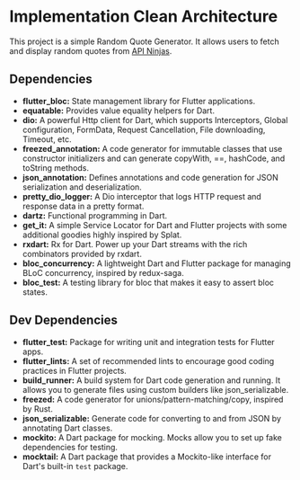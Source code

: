 # Implementation Clean Architecture

This project is a simple Random Quote Generator. It allows users to fetch and display random quotes from [API Ninjas](https://api-ninjas.com/api).

## Dependencies

- **flutter_bloc:** State management library for Flutter applications.
- **equatable:** Provides value equality helpers for Dart.
- **dio:** A powerful Http client for Dart, which supports Interceptors, Global configuration, FormData, Request Cancellation, File downloading, Timeout, etc.
- **freezed_annotation:** A code generator for immutable classes that use constructor initializers and can generate copyWith, ==, hashCode, and toString methods.
- **json_annotation:** Defines annotations and code generation for JSON serialization and deserialization.
- **pretty_dio_logger:** A Dio interceptor that logs HTTP request and response data in a pretty format.
- **dartz:** Functional programming in Dart.
- **get_it:** A simple Service Locator for Dart and Flutter projects with some additional goodies highly inspired by Splat.
- **rxdart:** Rx for Dart. Power up your Dart streams with the rich combinators provided by rxdart.
- **bloc_concurrency:** A lightweight Dart and Flutter package for managing BLoC concurrency, inspired by redux-saga.
- **bloc_test:** A testing library for bloc that makes it easy to assert bloc states.

## Dev Dependencies

- **flutter_test:** Package for writing unit and integration tests for Flutter apps.
- **flutter_lints:** A set of recommended lints to encourage good coding practices in Flutter projects.
- **build_runner:** A build system for Dart code generation and running. It allows you to generate files using custom builders like json_serializable.
- **freezed:** A code generator for unions/pattern-matching/copy, inspired by Rust.
- **json_serializable:** Generate code for converting to and from JSON by annotating Dart classes.
- **mockito:** A Dart package for mocking. Mocks allow you to set up fake dependencies for testing.
- **mocktail:** A Dart package that provides a Mockito-like interface for Dart's built-in `test` package.

